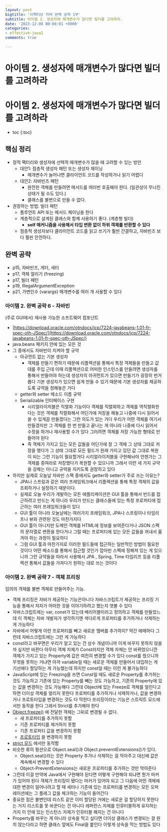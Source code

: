 ```yaml
---
layout: post
bigtitle: '이펙티브 자바 완벽 공략 1부'
subtitle: 아이템 2. 생성자에 매개변수가 많다면 빌더를 고려하라.
date: '2023-12-08 00:00:01 +0900'
categories:
- effective-java1
comments: true

---
```


# 아이템 2. 생성자에 매개변수가 많다면 빌더를 고려하라

# 아이템 2. 생성자에 매개변수가 많다면 빌더를 고려하라

* toc
{:toc}

## 핵심 정리
+ 정적 팩터리와 생성자에 선택적 매개변수가 많을 때 고려할 수 있는 방안
  + 대안1: 점층적 생성자 패턴 또는 생성자 체이닝
    + 매개변수가 늘어나면 클라이언트 코드를 작성하거나 읽기 어렵다
  + 대안2: 자바빈즈 패턴
    + 완전한 객체를 만들려면 메서드를 여러번 호출해야 한다. (일관성이 무너진 상태가 될 수도 있다.)
    + 클래스를 불변으로 만들 수 없다.
+ 권장하는 방법: 빌더 패턴
  + 플루언트 API 또는 메서드 체이닝을 한다
  + 계층적으로 설계된 클래스와 함께 사용하기 좋다. (계층형 빌더) 
    + **self 매커니즘을 사용해서 타입 변환 없이 하위 객체를 반환할 수 있다** 
  + 점층적 생성자보다 클라이언트 코드를 읽고 쓰기가 훨씬 간결하고, 자바빈즈 보다 훨씬 안전하다.

## 완벽 공략
+ p15, 자바빈즈, 게터, 세터
+ p17, 객체 얼리기 (freezing)
+ p17, 빌더 패턴
+ p19, IllegalArgumentException
+ p21, 가변인수 (varargs) 매개변수를 여러 개 사용할 수 있다

### 아이템 2. 완벽 공략 6 - 자바빈
(주로 GUI에서) 재사용 가능한 소프트웨어 컴포넌트
  + [https://download.oracle.com/otndocs/jcp/7224-javabeans-1.01-fr-spec-oth-JSpec/](https://download.oracle.com/otndocs/jcp/7224-javabeans-1.01-fr-spec-oth-JSpec/)
+ java.beans 패키지 안에 있는 모든 것
+ 그 중에서도 자바빈이 지켜야 할 규약
  + 아규먼트 없는 기본 생성자
    + 객체를 만들기 편하기 때문에 리플렉션을 통해서 특정 객체들을 만들고 값대를 주입 근데 이때 리플렉션으로 어떠한 인스턴스를 만들려면 생성자를 통해서 만들어야 하는데
      생성자의 아귀먼트가 있으면 만들기가 굉장히 번거롭다 기본 생성자가 있으면 쉽게 만들 수 있기 때문에 기본 생성자를 제공하도록 규약을 정해놓은 거다
  + getter와 setter 메소드 이름 규약
  + Serializable 인터페이스 구현
    + 시리얼라이저블은 직렬화 기능이다 객체를 직렬화하고 객체를 역직렬화한다는 것은 객체를 직렬화해서 어딘가에 저장을 해놓고 나중에 다시 읽어서 쓸 수 있게끔 만들겠다는 그런 의도가
      있는 거다 우리가 어떤 객체를 여기서 만들겠지만 그 객체를 한 번 만들고 끝나는 게 아니라 나중에 다시 읽어서 수정을 하거나 재사용할 수가 있다 그러려면 객체를 저장 가능한 형태로 만들어야 된다 
    + 즉 객체가 가지고 있는 모든 값들을 어딘가에 잘 그 객체 그 상태 그대로 저장을 했다가 그 상태 그대로 모든 필드가 원래 가지고 있던 값 그대로 복원이 되는 그런 기능이 필요할거다
      시리얼라이저블을 구현해놔야 언젠가는 그 객체를 증여라로 저장했다가 복원할 수 있으니까 그래서 이런 세 가지 규약을 강제는 아니고 규약을 지키도록 권장하고 있다
+ 하지만 실제로 오늘날 자바빈 스팩 중에서도 getter와 setter가 주로 쓰는 이유는?
  + JPA나 스프링과 같은 여러 프레임워크에서 리플렉션을 통해 특정 객체의 값을 조회하거나 설정하기 때문이다.
  + 실제로 오늘 우리가 개발하는 모든 애플리케이션은 GUI 툴을 통해서 빈드를 접근하려고 만드는 게 아니라 우리가 만드는 클래스들에 있는 특정 프로퍼티에 접근하는 여러 프레임워크들이 있다
  + GUI 툴이 아니라 오늘날에는 여러가지 프레임워크, JPA나 스프링이나 타임리프나 뷰와 관련된 것도 마찬가지다
  + GUI 툴이 아니지만 도메인 객체를 HTML에 정보를 보여준다거나 JSON 스펙의 문자열로 변환을 한다거나 그럴 때는 프로퍼티에 있는 모든 값들을 꺼내서 옮겨야 하는 과정이 필요하다 
  + 그럼 GUI 툴과 마찬가지로 이러한 필드들에 접근하는 일반적인 방법이 필요한 것이다 어떤 메소드를 통해서 접근할 것인가 잡아빈 스펙에 정해져 있는 게 있으니까 그런 규약들을 따라서 사용해서 JPA , Spring, Time 타임리프 등을 리플렉션 통해서 값들을 가져다가 원하는 대로 쓰는 것이다
  
### 아이템 2. 완벽 공략 7 - 객체 프리징
임의의 객체를 불변 객체로 만들어주는 기능.
+ 객체 프리징은 자바가 제공하는 기능은아니다 자바스크립트가 제공하는 프리징 기능을 통해서 저자가 어떠한 것을 이야기하려고 했는지 엿볼 수 있다
+ 자바스크립트에는 var, const가 있는데 베리어블이라고 정의하고 객체를 만들었느데 이 객체는 자바 개발자가 생각하기엔 색다르게 프로퍼티를 추가하거나 삭제하는게 가능하다 
+ 자바에서 어떻게 이런 프로퍼티를 빼고 새로운 멤버를 추가하지? 약간 애매하다 그런데 자바스크립트에는 그런 게 가능하다
+ const라고 바꾸면은 우리가 알고 있는 건 상수 개념이니까 이게 바꾸지 못하지 않을까 싶지만 바뀐다 아무리 객체 자체가 Const라지만 객체 자체는 안 바뀌었으니깐 객체가 가지고 있는 Property에 값은 여전히 변경할 수가 있다
  const를 줬으니까 무엇을 못하는 거냐면 아까 variable일 때는 새로운 객체를 만들어서 대입하는 게 기선에다 할당하는 게 가능했는데 하지만 const일 때는 이런 게 불가능하다
+ JavaScript에 있는 Freezing을 쓰면 Const일 때도 새로운 Property를 추가하는 것도 가능하고 기존에 있는 Property를 빼는 것도 가능하고, 기존의 Property에 있는 값을 변경하는 것도 가능해다
  그런데 Object에 있는 Freeze로 객체를 얼린다고 하면 더이상 객체를 얼리지 못한다 프로퍼티를 추가하거나 삭제하거나, 값을 변경하거나 프로토타입을 변경하는 것도 다 막힌다 프리징이라는 기능은 스트릭트 모드에서만 동작을 한다 그래서 Strict를 추가해야 한다
+ [Object.freeze()](https://developer.mozilla.org/en-US/docs/Web/JavaScript/Reference/Global_Objects/Object/freeze) 에 전달한 객체는 그뒤로 변경될 수 없다.
  + 새 프로퍼티를 추가하지 못함
  + 기존 프로퍼티를 제거하지 못함
  + 기존 프로퍼티 값을 변경하지 못함
  + [프로토타입](https://developer.mozilla.org/en-US/docs/Learn/JavaScript/Objects/Object_prototypes) 을 변경하지 못함
+ [strict 모드](https://developer.mozilla.org/en-US/docs/Web/JavaScript/Reference/Strict_mode) 에서만 동작함
+ 비슷한 류의 펑션으로 Object.seal()과 Object.preverntExtensions()가 있다.
  + Object.seal()라는 것은 Property 추가나 삭제하는 걸 막아주고 대신에 값은 계속해서 변경할 수 있다
  + Object-PreventExtensions는 새로운 프로퍼티를 추가하는 것만 막아준다 
+ 그런데 이걸 만약에 Java에서 구현해야 된다면 어떻게 구현해야 되냐면 뭔가 마커가 있어야 된다 객체가 프리징이 됐다는 마커가 있어야 되고 그 다음에 어떤 객체에 대한 변경이
  일어나려고 할 때 세터나 기존에 있는 프로퍼티를 변경하는 모든 오퍼레이션에는 그 플래그 값을 체크하는 기능이 들어간다
+ 중요한 점은 불변인데 리스트 같은 이미 할당된 거에는 새로운 걸 할당하지 못한다는 거지 리스트를 못 바꾼다는 건 아니다 레퍼런스 자체를 인뮤터블하게 유지하는 거지 이 안에 있는 인스턴스 자체가 인뮤터블 해지는 건 아니다
+ Property를 바꾸는 게 아니라 상속을 막고 싶다면 더이상 클래스가 변경되는 걸 원치 않는다라고 하면 클래스 앞에도 Final을 붙인다 이렇게 상속을 막는 방법도 있다
